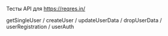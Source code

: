 Тесты API для https://reqres.in/

getSingleUser / createUser / updateUserData / dropUserData / userRegistration / userAuth

